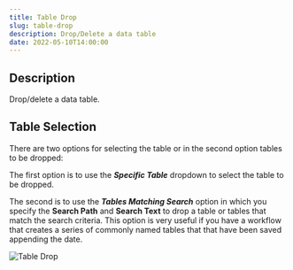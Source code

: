 ```yaml
---
title: Table Drop
slug: table-drop
description: Drop/Delete a data table
date: 2022-05-10T14:00:00
---
```



## Description


Drop/delete a data table.



## Table Selection


There are two options for selecting the table or in the second option tables to be dropped:

The first option is to use the ***Specific Table*** dropdown to select the table to be dropped.

The second is to use the ***Tables Matching Search*** option in which you specify the **Search Path** and **Search Text** to drop a table or tables that match the search criteria. 
This option is very useful if you have a workflow that creates a series of commonly named tables that that have been saved appending the date.


![Table Drop](/images/table_drop.png)
